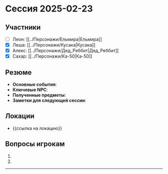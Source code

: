 # Сессия 2025-02-23

## Участники
- [ ] Леон: [[../Персонажи/Ельмира|Ельмира]]
- [x] Леша: [[../Персонажи/Кусака|Кусака]]
- [x] Алекс: [[../Персонажи/Дед_Реббит|Дед_Реббит]]
- [x] Сахар: [[../Персонажи/Ка-50|Ка-50]]
## Резюме
- **Основные события**: 
- **Ключевые NPC**: 
- **Полученные предметы**: 
- **Заметки для следующей сессии**: 

## Локации
- {{ссылка на локацию}}

## Вопросы игрокам
1. 
2. 

---
